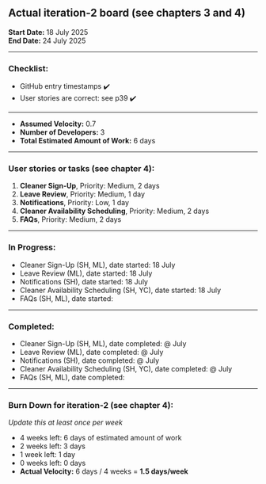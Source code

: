 ## Actual iteration-2 board (see chapters 3 and 4)

**Start Date:** 18 July 2025  
**End Date:** 24 July 2025  

---

###  Checklist:
- GitHub entry timestamps ✔️  
- User stories are correct: see p39 ✔️  

---

- **Assumed Velocity:** 0.7  
- **Number of Developers:** 3  
- **Total Estimated Amount of Work:** 6 days  

---

### User stories or tasks (see chapter 4):
1. **Cleaner Sign-Up**, Priority: Medium, 2 days  
2. **Leave Review**, Priority: Medium, 1 day  
3. **Notifications**, Priority: Low, 1 day  
4. **Cleaner Availability Scheduling**, Priority: Medium, 2 days
5. **FAQs**, Priority: Medium, 2 days

---

### In Progress:
- Cleaner Sign-Up (SH, ML), date started: 18 July  
- Leave Review (ML), date started: 18 July  
- Notifications (SH), date started: 18 July  
- Cleaner Availability Scheduling (SH, YC), date started: 18 July
- FAQs (SH, ML), date started: 

---

### Completed:
- Cleaner Sign-Up (SH, ML), date completed: @ July  
- Leave Review (ML), date completed: @ July  
- Notifications (SH), date completed: @ July  
- Cleaner Availability Scheduling (SH, YC), date completed: @ July
- FAQs (SH, ML), date completed: 

---

### Burn Down for iteration-2 (see chapter 4):
_Update this at least once per week_

- 4 weeks left: 6 days of estimated amount of work  
- 2 weeks left: 3 days  
- 1 week left: 1 day  
- 0 weeks left: 0 days  
- **Actual Velocity:** 6 days / 4 weeks = **1.5 days/week**
